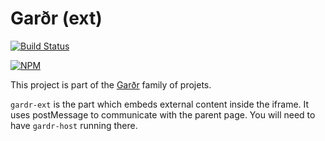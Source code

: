 # Garðr (ext)

[![Build Status](https://api.travis-ci.org/gardr/ext.png?branch=master)](https://travis-ci.org/gardr/ext)

[![NPM](https://nodei.co/npm/gardr-ext.png?stars=true&downloads=true)](https://npmjs.org/package/gardr-ext)

This project is part of the [Garðr](http://gardr.github.io/) family of projets.

`gardr-ext` is the part which embeds external content inside the iframe. It uses postMessage to communicate with the parent page. You will need to have `gardr-host` running there.
